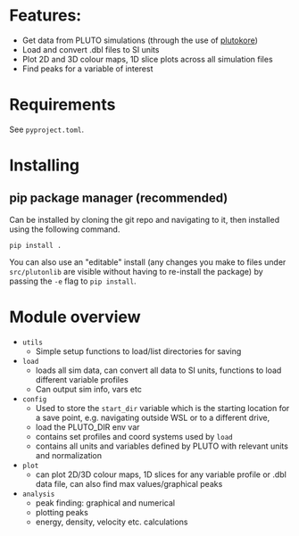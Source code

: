 
# Features:
* Get data from PLUTO simulations (through the use of [plutokore](https://github.com/pmyates/plutokore))
* Load and convert .dbl files to SI units
* Plot 2D and 3D colour maps, 1D slice plots across all simulation files
* Find peaks for a variable of interest

# Requirements
See `pyproject.toml`.

# Installing

## pip package manager (recommended)

Can be installed by cloning the git repo and navigating to it, then installed using the following command.

```
pip install . 
```

You can also use an "editable" install (any changes you make to files under `src/plutonlib` are visible without having to re-install the package) by passing the `-e` flag to `pip install`.

# Module overview

* `utils` 
  * Simple setup functions to load/list directories for saving  
* `load`
  * loads all sim data, can convert all data to SI units, functions to load different variable profiles
  * Can output sim info, vars etc
* `config`
  * Used to store the `start_dir` variable which is the starting location for a save point, e.g. navigating outside WSL or to a different drive, 
  * load the PLUTO_DIR env var 
  * contains set profiles and coord systems used by `load`
  * contains all units and variables defined by PLUTO with relevant units and normalization 
* `plot`
  * can plot 2D/3D colour maps, 1D slices for any variable profile or .dbl data file, can also find max values/graphical peaks
* `analysis`
  * peak finding: graphical and numerical
  * plotting peaks
  * energy, density, velocity etc. calculations
